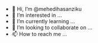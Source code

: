 - 👋 Hi, I’m @mehedihasanziku
- 👀 I’m interested in ...
- 🌱 I’m currently learning ...
- 💞️ I’m looking to collaborate on ...
- 📫 How to reach me ...

<!---
mehedihasanziku/mehedihasanziku is a ✨ special ✨ repository because its `README.md` (this file) appears on your GitHub profile.
You can click the Preview link to take a look at your changes.
--->
